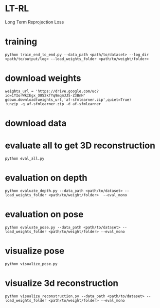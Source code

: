 # LT-RL

Long Term Reprojection Loss

# training

```
python train_end_to_end.py --data_path <path/to/dataset> --log_dir  <path/to/output/log> --load_weights_folder <path/to/weight/folder>
```

# download weights

```
weights_url = 'https://drive.google.com/uc?id=1YIorWkIEgx_O052kfYq9mqmJJS-Z3BnH'
gdown.download(weights_url,'af-sfmlearner.zip',quiet=True)
!unzip -q af-sfmlearner.zip -d af-sfmlearner
```

# download data

# evaluate all to get 3D reconstruction

```
python eval_all.py
```

# evaluation on depth

```
python evaluate_depth.py --data_path <path/to/dataset> --load_weights_folder <path/to/weight/folder>  --eval_mono
```

# evaluation on pose

```
python evaluate_pose.py --data_path <path/to/dataset> --load_weights_folder <path/to/weight/folder> --eval_mono
```

# visualize pose

```
python visualize_pose.py
```

# visualize 3d reconstruction

```
python visualize_reconstruction.py --data_path <path/to/dataset> --load_weights_folder <path/to/weight/folder> --eval_mono
```

